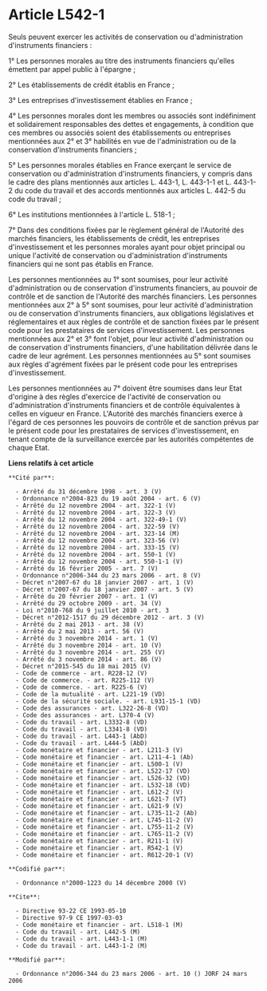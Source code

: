# Article L542-1

Seuls peuvent exercer les activités de conservation ou d'administration d'instruments financiers :

1° Les personnes morales au titre des instruments financiers qu'elles émettent par appel public à l'épargne ;

2° Les établissements de crédit établis en France ;

3° Les entreprises d'investissement établies en France ;

4° Les personnes morales dont les membres ou associés sont indéfiniment et solidairement responsables des dettes et
engagements, à condition que ces membres ou associés soient des établissements ou entreprises mentionnées aux 2° et 3°
habilités en vue de l'administration ou de la conservation d'instruments financiers ;

5° Les personnes morales établies en France exerçant le service de conservation ou d'administration d'instruments financiers,
y compris dans le cadre des plans mentionnés aux articles L. 443-1, L. 443-1-1 et L. 443-1-2 du code du travail et des
accords mentionnés aux articles L. 442-5 du code du travail ;

6° Les institutions mentionnées à l'article L. 518-1 ;

7° Dans des conditions fixées par le règlement général de l'Autorité des marchés financiers, les établissements de crédit,
les entreprises d'investissement et les personnes morales ayant pour objet principal ou unique l'activité de conservation ou
d'administration d'instruments financiers qui ne sont pas établis en France.

Les personnes mentionnées au 1° sont soumises, pour leur activité d'administration ou de conservation d'instruments
financiers, au pouvoir de contrôle et de sanction de l'Autorité des marchés financiers. Les personnes mentionnées aux 2° à 5°
sont soumises, pour leur activité d'administration ou de conservation d'instruments financiers, aux obligations législatives
et réglementaires et aux règles de contrôle et de sanction fixées par le présent code pour les prestataires de services
d'investissement. Les personnes mentionnées aux 2° et 3° font l'objet, pour leur activité d'administration ou de conservation
d'instruments financiers, d'une habilitation délivrée dans le cadre de leur agrément. Les personnes mentionnées au 5° sont
soumises aux règles d'agrément fixées par le présent code pour les entreprises d'investissement.

Les personnes mentionnées au 7° doivent être soumises dans leur Etat d'origine à des règles d'exercice de l'activité de
conservation ou d'administration d'instruments financiers et de contrôle équivalentes à celles en vigueur en France.
L'Autorité des marchés financiers exerce à l'égard de ces personnes les pouvoirs de contrôle et de sanction prévus par le
présent code pour les prestataires de services d'investissement, en tenant compte de la surveillance exercée par les
autorités compétentes de chaque Etat.

**Liens relatifs à cet article**

	**Cité par**:

	  - Arrêté du 31 décembre 1998 - art. 3 (V)
	  - Ordonnance n°2004-823 du 19 août 2004 - art. 6 (V)
	  - Arrêté du 12 novembre 2004 - art. 322-1 (V)
	  - Arrêté du 12 novembre 2004 - art. 322-3 (V)
	  - Arrêté du 12 novembre 2004 - art. 322-49-1 (V)
	  - Arrêté du 12 novembre 2004 - art. 322-59 (V)
	  - Arrêté du 12 novembre 2004 - art. 323-14 (M)
	  - Arrêté du 12 novembre 2004 - art. 323-56 (V)
	  - Arrêté du 12 novembre 2004 - art. 333-15 (V)
	  - Arrêté du 12 novembre 2004 - art. 550-1 (V)
	  - Arrêté du 12 novembre 2004 - art. 550-1-1 (V)
	  - Arrêté du 16 février 2005 - art. 7 (V)
	  - Ordonnance n°2006-344 du 23 mars 2006 - art. 8 (V)
	  - Décret n°2007-67 du 18 janvier 2007 - art. 1 (V)
	  - Décret n°2007-67 du 18 janvier 2007 - art. 5 (V)
	  - Arrêté du 20 février 2007 - art. 1 (V)
	  - Arrêté du 29 octobre 2009 - art. 34 (V)
	  - Loi n°2010-768 du 9 juillet 2010 - art. 3
	  - Décret n°2012-1517 du 29 décembre 2012 - art. 3 (V)
	  - Arrêté du 2 mai 2013 - art. 38 (V)
	  - Arrêté du 2 mai 2013 - art. 56 (V)
	  - Arrêté du 3 novembre 2014 - art. 1 (V)
	  - Arrêté du 3 novembre 2014 - art. 10 (V)
	  - Arrêté du 3 novembre 2014 - art. 255 (V)
	  - Arrêté du 3 novembre 2014 - art. 86 (V)
	  - Décret n°2015-545 du 18 mai 2015 (V)
	  - Code de commerce - art. R228-12 (V)
	  - Code de commerce. - art. R225-112 (V)
	  - Code de commerce. - art. R225-6 (V)
	  - Code de la mutualité - art. L221-19 (VD)
	  - Code de la sécurité sociale. - art. L931-15-1 (VD)
	  - Code des assurances - art. L322-26-8 (VD)
	  - Code des assurances - art. L370-4 (V)
	  - Code du travail - art. L3332-8 (VD)
	  - Code du travail - art. L3341-8 (VD)
	  - Code du travail - art. L443-1 (AbD)
	  - Code du travail - art. L444-5 (AbD)
	  - Code monétaire et financier - art. L211-3 (V)
	  - Code monétaire et financier - art. L211-4-1 (Ab)
	  - Code monétaire et financier - art. L500-1 (V)
	  - Code monétaire et financier - art. L522-17 (VD)
	  - Code monétaire et financier - art. L526-32 (VD)
	  - Code monétaire et financier - art. L532-18 (VD)
	  - Code monétaire et financier - art. L612-2 (V)
	  - Code monétaire et financier - art. L621-7 (VT)
	  - Code monétaire et financier - art. L621-9 (V)
	  - Code monétaire et financier - art. L735-11-2 (Ab)
	  - Code monétaire et financier - art. L745-11-2 (V)
	  - Code monétaire et financier - art. L755-11-2 (V)
	  - Code monétaire et financier - art. L765-11-2 (V)
	  - Code monétaire et financier - art. R211-1 (V)
	  - Code monétaire et financier - art. R542-1 (V)
	  - Code monétaire et financier - art. R612-20-1 (V)

	**Codifié par**:

	  - Ordonnance n°2000-1223 du 14 décembre 2000 (V)

	**Cite**:

	  - Directive 93-22 CE 1993-05-10
	  - Directive 97-9 CE 1997-03-03
	  - Code monétaire et financier - art. L518-1 (M)
	  - Code du travail - art. L442-5 (M)
	  - Code du travail - art. L443-1-1 (M)
	  - Code du travail - art. L443-1-2 (M)

	**Modifié par**:

	  - Ordonnance n°2006-344 du 23 mars 2006 - art. 10 () JORF 24 mars 2006
